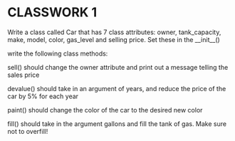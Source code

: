 # CLASSWORK 1
<p> Write a class called Car that has 7 class attributes: owner, tank_capacity, make, model, color, gas_level and selling price. Set these in the __init__()

write the following class methods:

sell() should change the owner attribute and print out a message telling the sales price

devalue() should take in an argument of years, and reduce the price of the car by 5% for each year

paint() should change the color of the car to the desired new color

fill() should take in the argument gallons and fill the tank of gas. Make sure not to overfill!</p>
